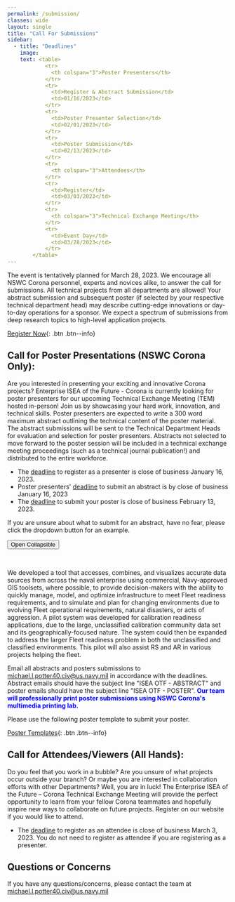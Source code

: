 ```yaml
---
permalink: /submission/
classes: wide
layout: single
title: "Call For Submissions"
sidebar:
  - title: "Deadlines"
    image: 
    text: <table> 
            <tr>
              <th colspan="3">Poster Presenters</th>
            </tr>
            <tr>
              <td>Register & Abstract Submission</td>
              <td>01/16/2023</td>
            </tr>
            <tr>
              <td>Poster Presenter Selection</td>
              <td>02/01/2023</td>
            </tr>
            <tr>
              <td>Poster Submission</td>
              <td>02/13/2023</td>
            </tr>
            <tr>
              <th colspan="3">Attendees</th>
            </tr>
            <tr>
              <td>Register</td>
              <td>03/03/2023</td>
            </tr>
            <tr>
              <th colspan="3">Technical Exchange Meeting</th>
            </tr>
            <tr>
              <td>Event Day</td>
              <td>03/28/2023</td>
            </tr>
        </table>
---
```

The event is tentatively planned for March 28, 2023. We encourage all NSWC Corona personnel, experts and novices alike, to answer the call for submissions. All technical projects from all departments are allowed! Your abstract submission and subsequent poster (if selected by your respective technical department head) may describe cutting-edge innovations or day-to-day operations for a sponsor. We expect a spectrum of submissions from deep research topics to high-level application projects.  

[Register Now](https://www.corona-tem.com/registration/){: .btn .btn--info}              
       
## Call for Poster Presentations (NSWC Corona Only):
Are you interested in presenting your exciting and innovative Corona projects?  Enterprise ISEA of the Future - Corona is currently looking for poster presenters for our upcoming Technical Exchange Meeting (TEM) hosted in-person! Join us by showcasing your hard work, innovation, and technical skills. Poster presenters are expected to write a 300 word maximum abstract outlining the technical content of the poster material. The abstract submissions will be sent to the Technical Department Heads for evaluation and selection for poster presenters. Abstracts not selected to move forward to the poster session will be included in a technical exchange meeting proceedings (such as a technical journal publication!) and distributed to the entire workforce.

* The <u>deadline</u> to register as a presenter is close of business January 16, 2023. 
* Poster presenters' <u>deadline</u> to submit an abstract is by close of business January 16, 2023
* The <u>deadline</u> to submit your poster is close of business February 13, 2023.
              
If you are unsure about what to submit for an abstract, have no fear, please click the dropdown button for an example.

<button type="button" class="collapsible">Open Collapsible</button>
<div class="content">
  <p>We developed a tool that accesses, combines, and visualizes accurate data sources from across the naval enterprise using commercial, Navy-approved GIS toolsets, where possible, to provide decision-makers with the ability to quickly manage, model, and optimize infrastructure to meet Fleet readiness requirements, and to simulate and plan for changing environments due to evolving Fleet operational requirements, natural disasters, or acts of aggression. A pilot system was developed for calibration readiness applications, due to the large, unclassified calibration community data set and its geographically-focused nature. The system could then be expanded to address the larger Fleet readiness problem in both the unclassified and classified environments. This pilot will also assist RS and AR in various projects helping the fleet. </p>
</div>
              
Email all abstracts and posters submissions to michael.l.potter40.civ@us.navy.mil in accordance with the deadlines. Abstract emails should have the subject line "ISEA OTF - ABSTRACT" and poster emails should have the subject line "ISEA OTF - POSTER". <b><span style="color: blue;">Our team will professionally print poster submissions using NSWC Corona's multimedia printing lab.</span></b>
              
Please use the following poster template to submit your poster.
              
[Poster Templates](https://www.corona-tem.com/templates/){: .btn .btn--info}

## Call for Attendees/Viewers (All Hands):
Do you feel that you work in a bubble? Are you unsure of what projects occur outside your branch? Or maybe you are interested in collaboration efforts with other Departments? Well, you are in luck! The Enterprise ISEA of the Future – Corona Technical Exchange Meeting will provide the perfect opportunity to learn from your fellow Corona teammates and hopefully inspire new ways to collaborate on future projects. Register on our website if you would like to attend. 
* The <u>deadline</u> to register as an attendee is close of business March 3, 2023. You do not need to register as attendee if you are registering as a presenter.

## Questions or Concerns
If you have any questions/concerns, please contact the team at michael.l.potter40.civ@us.navy.mil
